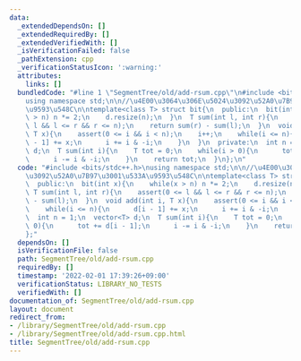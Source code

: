 ```yaml
---
data:
  _extendedDependsOn: []
  _extendedRequiredBy: []
  _extendedVerifiedWith: []
  _isVerificationFailed: false
  _pathExtension: cpp
  _verificationStatusIcon: ':warning:'
  attributes:
    links: []
  bundledCode: "#line 1 \"SegmentTree/old/add-rsum.cpp\"\n#include <bits/stdc++.h>\n\
    using namespace std;\n\n//\u4E00\u3064\u306E\u5024\u3092\u52A0\u7B97\u3001\u533A\
    \u9593\u548C\n\ntemplate<class T> struct bit{\n  public:\n  bit(int x){\n    while(x\
    \ > n) n *= 2;\n    d.resize(n);\n  }\n  T sum(int l, int r){\n    assert(0 <=\
    \ l && l <= r && r <= n);\n    return sum(r) - sum(l);\n  }\n  void add(int i,\
    \ T x){\n    assert(0 <= i && i < n);\n    i++;\n    while(i <= n){\n      d[i\
    \ - 1] += x;\n      i += i & -i;\n    }\n  }\n  private:\n  int n = 1;\n  vector<T>\
    \ d;\n  T sum(int i){\n    T tot = 0;\n    while(i > 0){\n      tot += d[i - 1];\n\
    \      i -= i & -i;\n    }\n    return tot;\n  }\n};\n"
  code: "#include <bits/stdc++.h>\nusing namespace std;\n\n//\u4E00\u3064\u306E\u5024\
    \u3092\u52A0\u7B97\u3001\u533A\u9593\u548C\n\ntemplate<class T> struct bit{\n\
    \  public:\n  bit(int x){\n    while(x > n) n *= 2;\n    d.resize(n);\n  }\n \
    \ T sum(int l, int r){\n    assert(0 <= l && l <= r && r <= n);\n    return sum(r)\
    \ - sum(l);\n  }\n  void add(int i, T x){\n    assert(0 <= i && i < n);\n    i++;\n\
    \    while(i <= n){\n      d[i - 1] += x;\n      i += i & -i;\n    }\n  }\n  private:\n\
    \  int n = 1;\n  vector<T> d;\n  T sum(int i){\n    T tot = 0;\n    while(i >\
    \ 0){\n      tot += d[i - 1];\n      i -= i & -i;\n    }\n    return tot;\n  }\n\
    };"
  dependsOn: []
  isVerificationFile: false
  path: SegmentTree/old/add-rsum.cpp
  requiredBy: []
  timestamp: '2022-02-01 17:39:26+09:00'
  verificationStatus: LIBRARY_NO_TESTS
  verifiedWith: []
documentation_of: SegmentTree/old/add-rsum.cpp
layout: document
redirect_from:
- /library/SegmentTree/old/add-rsum.cpp
- /library/SegmentTree/old/add-rsum.cpp.html
title: SegmentTree/old/add-rsum.cpp
---
```

